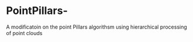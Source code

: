# PointPillars-
A modificatoin on the point Pillars algorithsm using hierarchical processing of point clouds
